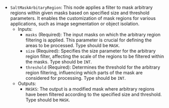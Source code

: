 - `SaltMaskArbitaryRegion`: This node applies a filter to mask arbitrary regions within given masks based on specified size and threshold parameters. It enables the customization of mask regions for various applications, such as image segmentation or object isolation.
    - Inputs:
        - `masks` (Required): The input masks on which the arbitrary region filtering is applied. This parameter is crucial for defining the areas to be processed. Type should be `MASK`.
        - `size` (Required): Specifies the size parameter for the arbitrary region filter, affecting the scale of the regions to be filtered within the masks. Type should be `INT`.
        - `threshold` (Required): Determines the threshold for the arbitrary region filtering, influencing which parts of the mask are considered for processing. Type should be `INT`.
    - Outputs:
        - `MASKS`: The output is a modified mask where arbitrary regions have been filtered according to the specified size and threshold. Type should be `MASK`.
